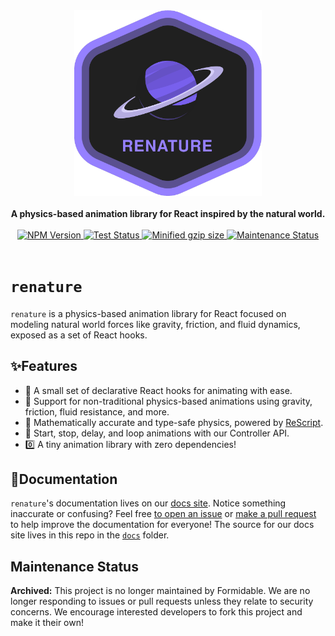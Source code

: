 <div align="center">
  <img width="300" alt="renature" src="https://raw.githubusercontent.com/FormidableLabs/formidable-oss-badges/master/src/assets/featuredLogos/renature.svg?sanitize=true" />

  <br />
  <br />

  <strong>
    A physics-based animation library for React inspired by the natural world.
  </strong>

  <br />
  <br />
  <a href="https://npmjs.com/package/renature">
    <img alt="NPM Version" src="https://img.shields.io/npm/v/renature.svg" />
  </a>
  <a href="https://github.com/FormidableLabs/renature/actions">
    <img alt="Test Status" src="https://github.com/FormidableLabs/renature/workflows/renature%20CI/badge.svg?branch=saturn" />
  </a>
  <a href="https://bundlephobia.com/result?p=renature">
    <img alt="Minified gzip size" src="https://img.shields.io/bundlephobia/minzip/renature.svg?label=gzip%20size" />
  </a>
  <a href="https://github.com/FormidableLabs/renature#maintenance-status">
    <img alt="Maintenance Status" src="https://img.shields.io/badge/maintenance-active-green.svg" />
  </a>

  <br />
  <br />
</div>

# `renature`

`renature` is a physics-based animation library for React focused on modeling natural world forces like gravity, friction, and fluid dynamics, exposed as a set of React hooks.

## ✨Features

- 🎣 A small set of declarative React hooks for animating with ease.
- 🌌 Support for non-traditional physics-based animations using gravity, friction, fluid resistance, and more.
- 🧮 Mathematically accurate and type-safe physics, powered by [ReScript](https://rescript-lang.org/).
- 🔁 Start, stop, delay, and loop animations with our Controller API.
- 0️⃣ A tiny animation library with zero dependencies!

## 📃Documentation

`renature`'s documentation lives on our [docs site](https://formidable.com/open-source/renature/). Notice something inaccurate or confusing? Feel free [to open an issue](https://github.com/FormidableLabs/renature/issues) or [make a pull request](https://github.com/FormidableLabs/renature/pulls) to help improve the documentation for everyone! The source for our docs site lives in this repo in the [`docs`](/docs/README.md) folder.

## Maintenance Status

**Archived:** This project is no longer maintained by Formidable. We are no longer responding to issues or pull requests unless they relate to security concerns. We encourage interested developers to fork this project and make it their own!
